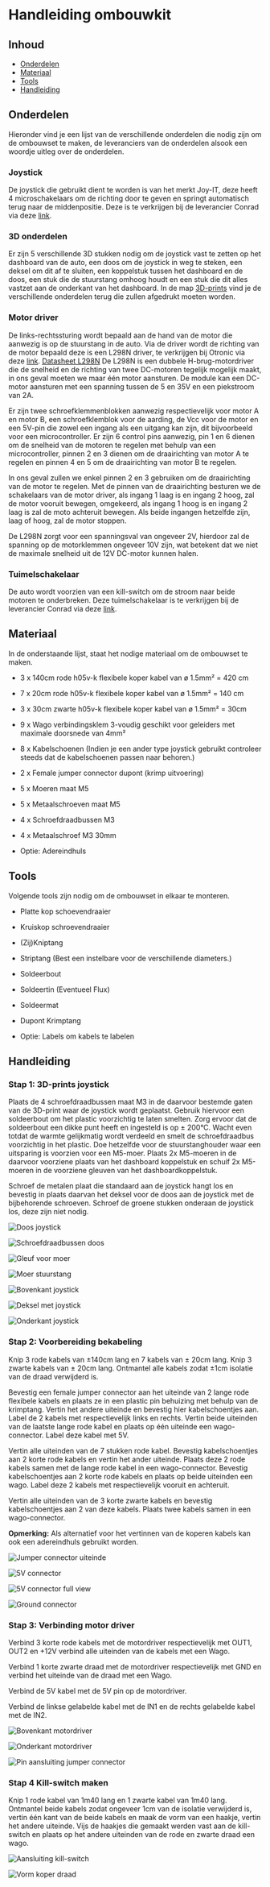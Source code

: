 # Handleiding ombouwkit

## Inhoud

* [Onderdelen](#onderdelen)
* [Materiaal](#materiaal)
* [Tools](#tools)
* [Handleiding](#handleiding)

## Onderdelen

Hieronder vind je een lijst van de verschillende onderdelen die nodig zijn om de ombouwset te maken, de leveranciers van de onderdelen alsook een woordje uitleg over de onderdelen.

### Joystick

De joystick die gebruikt dient te worden is van het merkt Joy-IT, deze heeft 4 microschakelaars om de richting door te geven en springt automatisch terug naar de middenpositie. Deze is te verkrijgen bij de leverancier Conrad via deze [link](https://www.conrad.be/nl/p/joy-it-arcade-joystick-professional-8-invoerapparaat-geschikt-voor-arduino-banana-pi-cubieboard-pcduino-raspberry-p-1555268.html?utm_source=google&utm_medium=surfaces&utm_campaign=shopping-feed&utm_content=free-google-shopping-clicks&utm_term=1555268&refresh=true).

### 3D onderdelen

Er zijn 5 verschillende 3D stukken nodig om de joystick vast te zetten op het dashboard van de auto, een doos om de joystick in weg te steken, een deksel om dit af te sluiten, een koppelstuk tussen het dashboard en de doos, een stuk die de stuurstang omhoog houdt en een stuk die dit alles vastzet aan de onderkant van het dashboard. In de map [3D-prints](../3D-prints/) vind je de verschillende onderdelen terug die zullen afgedrukt moeten worden.

### Motor driver

De links-rechtssturing wordt bepaald aan de hand van de motor die aanwezig is op de stuurstang in de auto. Via de driver wordt de richting van de motor bepaald deze is een L298N driver, te verkrijgen bij Otronic via deze [link](https://www.otronic.nl/nl/l298n-motor-driver-board-rood.html). [Datasheet L298N](DatasheetL298_H_Bridge.pdf)
De L298N is een dubbele H-brug-motordriver die de snelheid en de richting van twee DC-motoren tegelijk mogelijk maakt, in ons geval moeten we maar één motor aansturen. De module kan een DC-motor aansturen met een spanning tussen de 5 en 35V en een piekstroom van 2A.

Er zijn twee schroefklemmenblokken aanwezig respectievelijk voor motor A en motor B, een schroefklemblok voor de aarding, de Vcc voor de motor en een 5V-pin die zowel een ingang als een uitgang kan zijn, dit bijvoorbeeld voor een microcontroller. Er zijn 6 control pins aanwezig, pin 1 en 6 dienen om de snelheid van de motoren te regelen met behulp van een microcontroller, pinnen 2 en 3 dienen om de draairichting van motor A te regelen en pinnen 4 en 5 om de draairichting van motor B te regelen.

In ons geval zullen we enkel pinnen 2 en 3 gebruiken om de draairichting van de motor te regelen. Met de pinnen van de draairichting besturen we de schakelaars van de motor driver, als ingang 1 laag is en ingang 2 hoog, zal de motor vooruit bewegen, omgekeerd, als ingang 1 hoog is en ingang 2 laag is zal de moto achteruit bewegen. Als beide ingangen hetzelfde zijn, laag of hoog, zal de motor stoppen.

De L298N zorgt voor een spanningsval van ongeveer 2V, hierdoor zal de spanning op de motorklemmen ongeveer 10V zijn, wat betekent dat we niet de maximale snelheid uit de 12V DC-motor kunnen halen.

### Tuimelschakelaar

De auto wordt voorzien van een kill-switch om de stroom naar beide motoren te onderbreken.
Deze tuimelschakelaar is te verkrijgen bij de leverancier Conrad via deze [link](https://www.conrad.be/nl/p/tru-components-1587664-tc-r13-2-05-tuimelschakelaar-250-v-ac-1-5-a-1x-uit-aan-continu-1-stuk-s-1587664.html?utm_source=google&utm_medium=surfaces&utm_campaign=shopping-feed&utm_content=free-google-shopping-clicks&utm_term=1587664&adcampaign=google&tid=16860426636_pla-1587664&gad_source=1&gclid=CjwKCAiAivGuBhBEEiwAWiFmYbr98urP1hYvNQBoRcFG0IOoJQFPxab4w2YgbCKT6JE00yVvjM9n6RoC2s0QAvD_BwE).

## Materiaal

In de onderstaande lijst, staat het nodige materiaal om de ombouwset te maken.

* 3 x 140cm rode h05v-k flexibele koper kabel van ø 1.5mm²  = 420 cm
* 7 x 20cm rode h05v-k flexibele koper kabel van ø 1.5mm²  = 140 cm
* 3 x 30cm zwarte h05v-k flexibele koper kabel van  ø 1.5mm² = 30cm
* 9 x Wago verbindingsklem 3-voudig  geschikt voor geleiders met maximale doorsnede van 4mm²
* 8 x Kabelschoenen (Indien je een ander type joystick gebruikt controleer steeds dat de kabelschoenen passen naar behoren.)
* 2 x Female jumper connector dupont (krimp uitvoering)
* 5 x Moeren maat M5
* 5 x Metaalschroeven maat M5
* 4 x Schroefdraadbussen M3
* 4 x Metaalschroef M3 30mm

* Optie:  Adereindhuls

## Tools

Volgende tools zijn nodig om de ombouwset in elkaar te monteren.

* Platte kop schoevendraaier
* Kruiskop schroevendraaier
* (Zij)Kniptang
* Striptang (Best een instelbare voor de verschillende diameters.)
* Soldeerbout
* Soldeertin (Eventueel Flux)
* Soldeermat
* Dupont Krimptang
  
* Optie: Labels om kabels te labelen

## Handleiding

### Stap 1: 3D-prints joystick

Plaats de 4 schroefdraadbussen maat M3 in de daarvoor bestemde gaten van de 3D-print waar de joystick wordt geplaatst.
Gebruik hiervoor een soldeerbout om het plastic voorzichtig te laten smelten.
Zorg ervoor dat de soldeerbout een dikke punt heeft en ingesteld is op ± 200°C.
Wacht even totdat de warmte gelijkmatig wordt verdeeld en smelt de schroefdraadbus voorzichtig in het plastic.
Doe hetzelfde voor de stuurstanghouder waar een uitsparing is voorzien voor een M5-moer.
Plaats 2x M5-moeren in de daarvoor voorziene plaats van het dashboard koppelstuk en schuif 2x M5-moeren in de voorziene gleuven van het dashboardkoppelstuk.

Schroef de metalen plaat die standaard aan de joystick hangt los en bevestig in plaats daarvan het deksel voor de doos aan de joystick met de bijbehorende schroeven.
Schroef de groene stukken onderaan de joystick los, deze zijn niet nodig.

![Doos joystick](/Images/DoosJoystick.png "Doos met alle schroefdraadbussen")

![Schroefdraadbussen doos](/Images/SchroefdraadCloseUp.png "Close-up schroefdraadbussen")

![Gleuf voor moer](/Images/GleufjesMoeren.png "Gleuven voorzien voor moeren")

![Moer stuurstang](/Images/MoerStuurstang.png "Vastgezette moer stuurstang")

![Bovenkant joystick](/Images/BovenkantJoystick.png "Bovenkant joystick met metalen plaat")

![Deksel met joystick](/Images/DekselJoystick.png "Deksel voor de doos op de joystick")

![Onderkant joystick](/Images/OnderkantJoystick.png "Onderkant joystick groene stukken voor richtingbepaling")

### Stap 2: Voorbereiding bekabeling

Knip 3 rode kabels van ±140cm lang en 7 kabels van ± 20cm lang.
Knip 3 zwarte kabels van ± 20cm lang.
Ontmantel alle kabels zodat ±1cm isolatie van de draad verwijderd is.

Bevestig een female jumper connector aan het uiteinde van 2 lange rode flexibele kabels en plaats ze in een plastic pin behuizing met behulp van de krimptang.
Vertin het andere uiteinde en bevestig hier kabelschoentjes aan. Label de 2 kabels met respectievelijk links en rechts.
Vertin beide uiteinden van de laatste lange rode kabel en plaats op één uiteinde een wago-connector. Label deze kabel met 5V.

Vertin alle uiteinden van de 7 stukken rode kabel. Bevestig kabelschoentjes aan 2 korte rode kabels en vertin het ander uiteinde.
Plaats deze 2 rode kabels samen met de lange rode kabel in een wago-connector.
Bevestig kabelschoentjes aan 2 korte rode kabels en plaats op beide uiteinden een wago.
Label deze 2 kabels met respectievelijk vooruit en achteruit.

Vertin alle uiteinden van de 3 korte zwarte kabels en bevestig kabelschoentjes aan 2 van deze kabels. Plaats twee kabels samen in een wago-connector.

**Opmerking:**
Als alternatief voor het vertinnen van de koperen kabels kan ook een adereindhuls gebruikt worden.

![Jumper connector uiteinde](/Images/JumperConnector.png "Twee jumper connectors")

![5V connector](/Images/Wago5V.png "Wago om de 5V door te lussen")

![5V connector full view](/Images/Wago5VFullView.png "Wago om de 5V door te lussen")

![Ground connector](/Images/WagoGroundCloseUp.png "Wago om de ground door te lussen")

### Stap 3: Verbinding motor driver

Verbind 3 korte rode kabels met de motordriver respectievelijk met OUT1, OUT2 en +12V verbind alle uiteinden van de kabels met een Wago.

Verbind 1 korte zwarte draad met de motordriver respectievelijk met GND en verbind het uiteinde van de draad met een Wago.

Verbind de 5V kabel met de 5V pin op de motordriver.

Verbind de linkse gelabelde kabel met de IN1 en de rechts gelabelde kabel met de IN2.

![Bovenkant motordriver](/Images/MotorDriverFront.png "Bovenaanzicht motordriver")

![Onderkant motordriver](/Images/MotorDriverBack.png "Onderaanzicht motordriver")

![Pin aansluiting jumper connector](/Images/ConnectIN1-IN2.png "Vooraanzicht motordriver")

### Stap 4 Kill-switch maken

Knip 1 rode kabel van 1m40 lang en 1 zwarte kabel van 1m40 lang.
Ontmantel beide kabels zodat ongeveer 1cm van de isolatie verwijderd is, vertin één kant van de beide kabels en maak de vorm van een haakje, vertin het andere uiteinde.
Vijs de haakjes die gemaakt werden vast aan de kill-switch en plaats op het andere uiteinden van de rode en zwarte draad een wago.

![Aansluiting kill-switch](/Images/BekabelingKillSwitch.png "Aansluiting kabels killswitch")

![Vorm koper draad](/Images/VormKabelKillSwitch.png "Vorm haakje koper draad")

